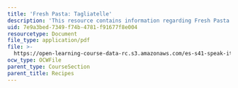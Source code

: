 ```yaml
---
title: 'Fresh Pasta: Tagliatelle'
description: 'This resource contains information regarding Fresh Pasta: Tagliatelle.'
uid: 7e9a3bed-7349-f74b-4781-f91677f8e004
resourcetype: Document
file_type: application/pdf
file: >-
  https://open-learning-course-data-rc.s3.amazonaws.com/es-s41-speak-italian-with-your-mouth-full-spring-2012/7e9a3bed7349f74b4781f91677f8e004_MITES_S41S12_recipe_13a.pdf
ocw_type: OCWFile
parent_type: CourseSection
parent_title: Recipes
---
```

